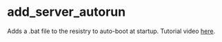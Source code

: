 # add_server_autorun
Adds a .bat file to the resistry to auto-boot at startup.
Tutorial video [here](https://youtu.be/pM7fgoTDXDE).
